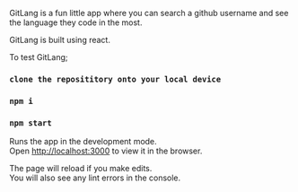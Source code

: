 GitLang is a fun little app where you can search a github username and see the language they code in the most.

GitLang is built using react.

To test GitLang;
### `clone the reposititory onto your local device`

### `npm i`

### `npm start`

Runs the app in the development mode.<br />
Open [http://localhost:3000](http://localhost:3000) to view it in the browser.

The page will reload if you make edits.<br />
You will also see any lint errors in the console.
